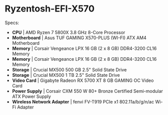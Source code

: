 # Ryzentosh-EFI-X570

Specs:

- **CPU** | AMD Ryzen 7 5800X 3.8 GHz 8-Core Processor
- **Motherboard** | Asus TUF GAMING X570-PLUS (WI-FI) ATX AM4 Motherboard
- **Memory** | Corsair Vengeance LPX 16 GB (2 x 8 GB) DDR4-3200 CL16 Memory
- **Memory** | Corsair Vengeance LPX 16 GB (2 x 8 GB) DDR4-3200 CL16 Memory
- **Storage** | Crucial MX500 500 GB 2.5" Solid State Drive
- **Storage** | Crucial MX500 1 TB 2.5" Solid State Drive
- **Video Card** | Gigabyte Radeon RX 5700 XT 8 GB GAMING OC Video Card
- **Power Supply** | Corsair CXM 550 W 80+ Bronze Certified Semi-modular ATX Power Supply
- **Wireless Network Adapter** | fenvi FV-T919 PCIe x1 802.11a/b/g/n/ac Wi-Fi Adapter
